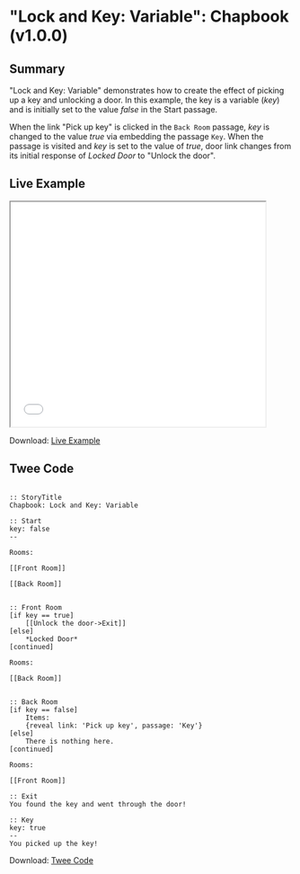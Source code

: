 # "Lock and Key: Variable": Chapbook (v1.0.0)

## Summary

"Lock and Key: Variable" demonstrates how to create the effect of picking up a key and unlocking a door. In this example, the key is a variable (*key*) and is initially set to the value *false* in the Start passage.

When the link "Pick up key" is clicked in the `Back Room` passage, *key* is changed to the value *true* via embedding the passage `Key`. When the passage is visited and *key* is set to the value of *true*, door link changes from its initial response of *Locked Door* to "Unlock the door".

## Live Example

<section>
<iframe src="chapbook_lockandkey_variable_example.html" height=400 width=90%></iframe>

Download: <a href="chapbook_lockandkey_variable_example.html" target="_blank">Live Example</a>
</section>

## Twee Code

```

:: StoryTitle
Chapbook: Lock and Key: Variable

:: Start
key: false
--

Rooms:

[[Front Room]]

[[Back Room]]


:: Front Room
[if key == true]
	[[Unlock the door->Exit]]
[else]
	*Locked Door*
[continued]

Rooms:

[[Back Room]]


:: Back Room
[if key == false]
	Items:
	{reveal link: 'Pick up key', passage: 'Key'}
[else]
	There is nothing here.
[continued]

Rooms:

[[Front Room]] 

:: Exit
You found the key and went through the door!

:: Key
key: true
--
You picked up the key!

```

Download: <a href="chapbook_lockandkey_variable_twee.txt" target="_blank">Twee Code</a>

